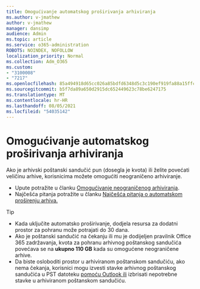 ```yaml
---
title: Omogućivanje automatskog proširivanja arhiviranja
ms.author: v-jmathew
author: v-jmathew
manager: dansimp
audience: Admin
ms.topic: article
ms.service: o365-administration
ROBOTS: NOINDEX, NOFOLLOW
localization_priority: Normal
ms.collection: Adm_O365
ms.custom:
- "3100008"
- "7217"
ms.openlocfilehash: 85a494918d65cc026a85bdfd6348d5c3c190ef919fa88a15ffcd4e7e790b8737
ms.sourcegitcommit: b5f7da89a650d2915dc652449623c78be6247175
ms.translationtype: MT
ms.contentlocale: hr-HR
ms.lasthandoff: 08/05/2021
ms.locfileid: "54035142"
---
```

# <a name="enable-auto-expanding-archiving"></a>Omogućivanje automatskog proširivanja arhiviranja

Ako je arhivski poštanski sandučić pun (dosegla je kvota) ili želite povećati veličinu arhive, korisnicima možete omogućiti neograničeno arhiviranje.

- Upute potražite u članku [Omogućivanje neograničenog arhiviranja](https://docs.microsoft.com/office365/securitycompliance/enable-unlimited-archiving).
- Najčešća pitanja potražite u članku [Najčešća pitanja o automatskom proširenju arhiva.](https://blogs.technet.microsoft.com/exchange/2018/04/09/office-365-auto-expanding-archives-faq/)

> [!TIP]
>
> - Kada uključite automatsko proširivanje, dodjela resursa za dodatni prostor za pohranu može potrajati do 30 dana.
> - Ako je poštanski sandučić na čekanju ili mu je dodijeljen pravilnik Office 365 zadržavanja, kvota za pohranu arhivnog poštanskog sandučića povećava se na **ukupno 110 GB** kada su omogućene neograničene arhive.
> - Da biste osloboditi prostor u arhiviranom poštanskom sandučiću, ako nema čekanja, korisnici mogu izvesti stavke arhivnog poštanskog sandučića u PST datoteku [pomoću Outlook ili](https://support.office.com/article/Export-or-backup-email-contacts-and-calendar-to-an-Outlook-pst-file-14252b52-3075-4e9b-be4e-ff9ef1068f91) izbrisati nepotrebne stavke u arhiviranom poštanskom sandučiću.
